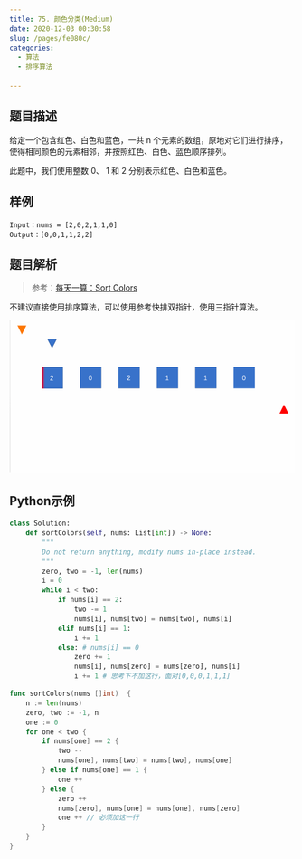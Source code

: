 ```yaml
---
title: 75. 颜色分类(Medium)
date: 2020-12-03 00:30:58
slug: /pages/fe080c/
categories: 
  - 算法
  - 排序算法

---
```


## 题目描述

给定一个包含红色、白色和蓝色，一共 n 个元素的数组，原地对它们进行排序，使得相同颜色的元素相邻，并按照红色、白色、蓝色顺序排列。

此题中，我们使用整数 0、 1 和 2 分别表示红色、白色和蓝色。

## 样例

```
Input：nums = [2,0,2,1,1,0]
Output：[0,0,1,1,2,2]
```

## 题目解析

> 参考：[每天一算：Sort Colors](https://mp.weixin.qq.com/s/4pz_1AyCjOZu3Ki0kE61FQ)

不建议直接使用排序算法，可以使用参考快排双指针，使用三指针算法。

![img](./assets/img/640.gif)

## Python示例

```python
class Solution:
    def sortColors(self, nums: List[int]) -> None:
        """
        Do not return anything, modify nums in-place instead.
        """
        zero, two = -1, len(nums)
        i = 0 
        while i < two:
            if nums[i] == 2:
                two -= 1
                nums[i], nums[two] = nums[two], nums[i]
            elif nums[i] == 1:
                i += 1
            else: # nums[i] == 0 
                zero += 1
                nums[i], nums[zero] = nums[zero], nums[i]
                i += 1 # 思考下不加这行，面对[0,0,0,1,1,1]
```

```go
func sortColors(nums []int)  {
    n := len(nums)
    zero, two := -1, n 
    one := 0
    for one < two {
        if nums[one] == 2 {
            two --
            nums[one], nums[two] = nums[two], nums[one]
        } else if nums[one] == 1 {
            one ++
        } else {
            zero ++
            nums[zero], nums[one] = nums[one], nums[zero]
            one ++ // 必须加这一行
        }
    }
}
```

